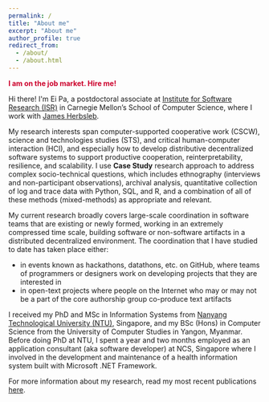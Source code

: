 ```yaml
---
permalink: /
title: "About me"
excerpt: "About me"
author_profile: true
redirect_from:
  - /about/
  - /about.html
---
```

<p><span style="color: #CC002B"><strong>I am on the job market. Hire me!</strong></span></p>

Hi there! I'm Ei Pa, a postdoctoral associate at <a href="https://www.isri.cmu.edu/">Institute for Software Research (ISR)</a> in Carnegie Mellon’s School of Computer Science, where I work with <a href="https://herbsleb.org/">James Herbsleb</a>.

My research interests span computer-supported cooperative work (CSCW), science and technologies studies (STS), and critical human-computer interaction (HCI), and especially how to develop distributive decentralized software systems to support productive cooperation, reinterpretability, resilience, and scalability. I use <strong>Case Study</strong> research approach to address complex socio-technical questions, which includes ethnography (interviews and non-participant observations), archival analysis, quantitative collection of log and trace data with Python, SQL, and R, and a combination of all of these methods (mixed-methods) as appropriate and relevant.

My current research broadly covers large-scale coordination in software teams that are existing or newly formed, working in an extremely compressed time scale, building software or non-software artifacts in a distributed decentralized environment. The coordination that I have studied to date has taken place either:
* in events known as hackathons, datathons, etc. on GitHub, where teams of programmers or designers work on developing projects that they are interested in
* in open-text projects where people on the Internet who may or may not be a part of the core authorship group co-produce text artifacts

I received my PhD and MSc in Information Systems from <a href="https://www.ntu.edu.sg">Nanyang Technological University (NTU)</a>, Singapore, and my BSc (Hons) in Computer Science from the University of Computer Studies in Yangon, Myanmar. Before doing PhD at NTU, I spent a year and two months employed as an application consultant (aka software developer) at NCS, Singapore where I involved in the development and maintenance of a health information system built with Microsoft .NET Framework.

For more information about my research, read my most recent publications <a href="https://eipapa.github.io/publications">here</a>.
